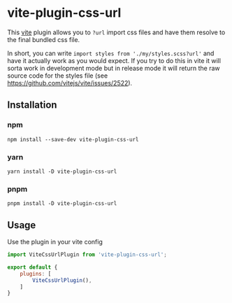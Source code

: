 # vite-plugin-css-url

This [vite] plugin allows you to `?url` import css files and have them resolve
to the final bundled css file.

In short, you can write `import styles from './my/styles.scss?url'` and have
it actually work as you would expect. If you try to do this in vite it will
sorta work in development mode but in release mode it will return the raw
source code for the styles file (see https://github.com/vitejs/vite/issues/2522).

[vite]: https://github.com/vitejs/vite

## Installation
### npm
```
npm install --save-dev vite-plugin-css-url
```

### yarn
```
yarn install -D vite-plugin-css-url
```

### pnpm
```
pnpm install -D vite-plugin-css-url
```

## Usage
Use the plugin in your vite config
```js
import ViteCssUrlPlugin from 'vite-plugin-css-url';

export default {
    plugins: [
        ViteCssUrlPlugin(),
    ]
}
```
